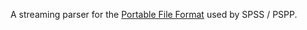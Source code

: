 A streaming parser for the [Portable File Format](https://www.gnu.org/software/pspp/pspp-dev/html_node/Portable-File-Structure.html) used by SPSS / PSPP.
